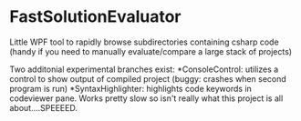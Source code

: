 FastSolutionEvaluator
=====================

Little WPF tool to rapidly browse subdirectories containing csharp code (handy if you need to manually evaluate/compare a large stack of projects)

Two additonial experimental branches exist:
	*ConsoleControl: utilizes a control to show output of compiled project (buggy: crashes when second program is run)
	*SyntaxHighlighter: highlights code keywords in codeviewer pane. Works pretty slow so isn't really what this project is all about....SPEEEED.